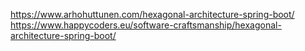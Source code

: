 https://www.arhohuttunen.com/hexagonal-architecture-spring-boot/
https://www.happycoders.eu/software-craftsmanship/hexagonal-architecture-spring-boot/